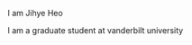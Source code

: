 I am Jihye Heo

I am a graduate student at vanderbilt university

<!---![a picture of a pretty cat](https://upload.wikimedia.org/wikipedia/commons/thumb/1/12/Tabby-cat-sleeping.jpg/256px-Tabby-cat-sleeping.jpg)

Picture by EDG 543, CC BY-SA 4.0 <https://creativecommons.org/licenses/by-sa/4.0>, via Wikimedia Commons

![a picture of a pretty cat2](coco1.jpeg)
Picture by jihye, CC

Don't you wish you had a cat? Actually, I **don't** want one.

If you want to know more about cats, go to [the Wikipedia page about cats](https://ko.wikipedia.org/wiki/CAT).0--->
